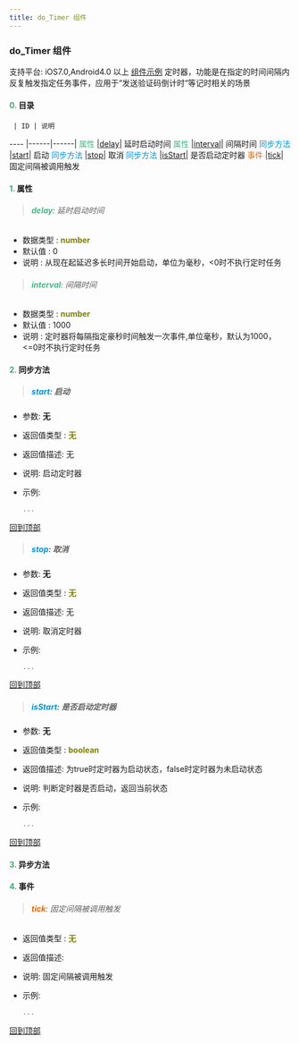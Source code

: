 ```yaml
---
title: do_Timer 组件
---
```


### do_Timer 组件

 支持平台: iOS7.0,Android4.0 以上
 [组件示例](https://github.com/do-api/docs-example/tree/master/source/view/do_Timer)
 定时器，功能是在指定的时间间隔内反复触发指定任务事件，应用于“发送验证码倒计时“等记时相关的场景

#### <font color ='#40A977'>**0.**</font> 目录

     | ID | 说明
---- |------|------|
<font color ='#42b983'>属性</font>  |[delay](#delay)| 延时启动时间
<font color ='#42b983'>属性</font>  |[interval](#interval)| 间隔时间
<font color ='#0092db'>同步方法</font>  |[start](#start)| 启动
<font color ='#0092db'>同步方法</font>  |[stop](#stop)| 取消
<font color ='#0092db'>同步方法</font>  |[isStart](#isStart)| 是否启动定时器
<font color ='#e96900'>事件</font>  |[tick](#tick)| 固定间隔被调用触发

#### <font color ='#40A977'>**1.**</font> 属性

>###### <span id=delay><font color ='#42b983'>**delay**</font></span>: 延时启动时间

- 数据类型 : <font color ='#808000'>**number**</font>
- 默认值 : 0
- 说明 : 从现在起延迟多长时间开始启动，单位为毫秒，<0时不执行定时任务

>###### <span id=interval><font color ='#42b983'>**interval**</font></span>: 间隔时间

- 数据类型 : <font color ='#808000'>**number**</font>
- 默认值 : 1000
- 说明 : 定时器将每隔指定豪秒时间触发一次事件,单位毫秒，默认为1000，<=0时不执行定时任务

#### <font color ='#40A977'>**2.**</font> 同步方法

>##### <span id=start><font color ='#0092db'>**start**</font></span>: 启动

- 参数: **无**
- 返回值类型 : <font color ='#808000'>**无**</font>
- 返回值描述: 无
- 说明: 启动定时器
- 示例:

  ```javascript
  ...

  ```

[回到顶部](#top)

>##### <span id=stop><font color ='#0092db'>**stop**</font></span>: 取消

- 参数: **无**
- 返回值类型 : <font color ='#808000'>**无**</font>
- 返回值描述: 无
- 说明: 取消定时器
- 示例:

  ```javascript
  ...

  ```

[回到顶部](#top)

>##### <span id=isStart><font color ='#0092db'>**isStart**</font></span>: 是否启动定时器

- 参数: **无**
- 返回值类型 : <font color ='#808000'>**boolean**</font>
- 返回值描述: 为true时定时器为启动状态，false时定时器为未启动状态
- 说明: 判断定时器是否启动，返回当前状态
- 示例:

  ```javascript
  ...

  ```

[回到顶部](#top)

#### <font color ='#40A977'>**3.**</font> 异步方法


#### <font color ='#40A977'>**4.**</font> 事件

>###### <span id=tick><font color ='#e96900'>**tick**</font></span>: 固定间隔被调用触发

- 返回值类型 : <font color ='#808000'>**无**</font>
- 返回值描述: 
- 说明: 固定间隔被调用触发
- 示例:

  ```javascript
  ...

  ```

[回到顶部](#top)


